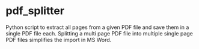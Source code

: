 # pdf_splitter
Python script to extract all pages from a given PDF file and save them in a single PDF file each.
Splitting a multi page PDF file into multiple single page PDF files simplifies the import in MS Word.